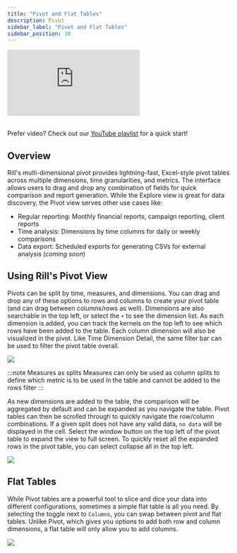 ```yaml
---
title: "Pivot and Flat Tables"
description: Pivot
sidebar_label: "Pivot and Flat Tables"
sidebar_position: 30
---
```


<div style={{ 
  position: "relative", 
  width: "100%", 
  paddingTop: "56.25%", 
  borderRadius: "15px",  /* Softer corners */
  boxShadow: "0px 4px 15px rgba(0, 0, 0, 0.2)"  /* Shadow effect */
}}>
  <iframe credentialless="true"
    src="https://www.youtube.com/embed/mx6o2aAdlEc?si=PAKPa31r-k5pdW8l"
    frameBorder="0"
    allow="accelerometer; autoplay; clipboard-write; encrypted-media; gyroscope; picture-in-picture; web-share"
    allowFullScreen
    style={{
      position: "absolute",
      top: 0,
      left: 0,
      width: "100%",
      height: "100%",
      borderRadius: "10px", 
    }}
  ></iframe>
</div>
<br/>

Prefer video? Check out our [YouTube playlist](https://www.youtube.com/watch?v=wTP46eOzoCk&list=PL_ZoDsg2yFKgi7ud_fOOD33AH8ONWQS7I&index=1) for a quick start!

## Overview

Rill's multi-dimensional pivot provides lightning-fast, Excel-style pivot tables across multiple dimensions, time granularities, and metrics. The interface allows users to drag and drop any combination of fields for quick comparison and report generation. While the Explore view is great for data discovery, the Pivot view serves other use cases like:

- Regular reporting: Monthly financial reports, campaign reporting, client reports
- Time analysis: Dimensions by time columns for daily or weekly comparisons 
- Data export: Scheduled exports for generating CSVs for external analysis (_coming soon_)

## Using Rill's Pivot View

Pivots can be split by time, measures, and dimensions. You can drag and drop any of these options to rows and columns to create your pivot table (and can drag between columns/rows as well). Dimensions are also searchable in the top left, or select the ```+``` to see the dimension list. As each dimension is added, you can track the kernels on the top left to see which rows have been added to the table. Each column dimension will also be visualized in the pivot. Like Time Dimension Detail, the same filter bar can be used to filter the pivot table overall. 

<img src = '/img/explore/pivot/pivot-overview.png' class='rounded-gif' />
<br />

:::note Measures as splits
Measures can only be used as column splits to define which metric is to be used in the table and cannot be added to the rows filter
:::

As new dimensions are added to the table, the comparison will be aggregated by default and can be expanded as you navigate the table. Pivot tables can then be scrolled through to quickly navigate the row/column combinations. If a given split does not have any valid data, ```no data``` will be displayed in the cell. Select the window button on the top left of the pivot table to expand the view to full screen. To quickly reset all the expanded rows in the pivot table, you can select collapse all in the top left. 


<img src = '/img/explore/pivot/pivot.gif' class='rounded-gif' />
<br />

## Flat Tables

While Pivot tables are a powerful tool to slice and dice your data into different configurations, sometimes a simple flat table is all you need. By selecting the toggle next to `Columns`, you can swap between pivot and flat tables. Unlike Pivot, which gives you options to add both row and column dimensions, a flat table will only allow you to add columns.

<img src = '/img/explore/pivot/flat-table.png' class='rounded-gif' />
<br />